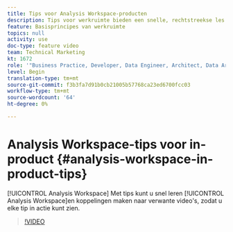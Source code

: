 ```yaml
---
title: Tips voor Analysis Workspace-producten
description: Tips voor werkruimte bieden een snelle, rechtstreekse les in Analysis Workspace en bevatten koppelingen naar verwante video's, zodat u elke tip in actie kunt zien.
feature: Basisprincipes van werkruimte
topics: null
activity: use
doc-type: feature video
team: Technical Marketing
kt: 1672
role: '"Business Practice, Developer, Data Engineer, Architect, Data Architect, Administrator, Leader"'
level: Begin
translation-type: tm+mt
source-git-commit: f3b3fa7d91b0cb21005b57768ca23ed6700fcc03
workflow-type: tm+mt
source-wordcount: '64'
ht-degree: 0%

---
```



# Analysis Workspace-tips voor in-product {#analysis-workspace-in-product-tips}

[!UICONTROL Analysis Workspace] Met tips kunt u snel leren  [!UICONTROL Analysis Workspace]en koppelingen maken naar verwante video&#39;s, zodat u elke tip in actie kunt zien.

>[!VIDEO](https://video.tv.adobe.com/v/23135/?quality=12)
